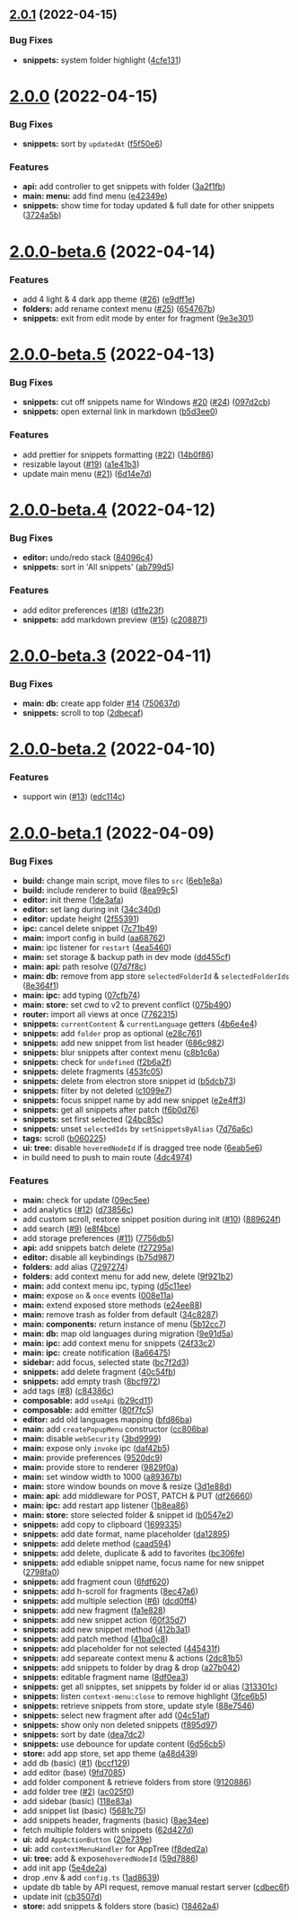 ## [2.0.1](https://github.com/massCodeIO/massCode/compare/v2.0.0...v2.0.1) (2022-04-15)


### Bug Fixes

* **snippets:** system folder highlight ([4cfe131](https://github.com/massCodeIO/massCode/commit/4cfe131bc79f55b28b1929905adfd86a7ada6086))



# [2.0.0](https://github.com/massCodeIO/massCode/compare/v2.0.0-beta.6...v2.0.0) (2022-04-15)


### Bug Fixes

* **snippets:** sort by `updatedAt` ([f5f50e6](https://github.com/massCodeIO/massCode/commit/f5f50e6a68d5b309fabe77f402b370a6d4d22d43))


### Features

* **api:** add controller to get snippets with folder ([3a2f1fb](https://github.com/massCodeIO/massCode/commit/3a2f1fb0f1d224e943942ad02be851c97a62ef97))
* **main: menu:** add find menu ([e42349e](https://github.com/massCodeIO/massCode/commit/e42349e25f6cfdbb9b74d3f7815a3e7eabd2b39a))
* **snippets:** show time for today updated & full date for other snippets ([3724a5b](https://github.com/massCodeIO/massCode/commit/3724a5b459034bab90a3410c5e2d720394c33581))



# [2.0.0-beta.6](https://github.com/massCodeIO/massCode/compare/v2.0.0-beta.5...v2.0.0-beta.6) (2022-04-14)


### Features

* add  4 light & 4 dark app theme ([#26](https://github.com/massCodeIO/massCode/issues/26)) ([e9dff1e](https://github.com/massCodeIO/massCode/commit/e9dff1e7739f770d557dc8cea4fcfc2bd131d0cd))
* **folders:** add rename context menu ([#25](https://github.com/massCodeIO/massCode/issues/25)) ([654767b](https://github.com/massCodeIO/massCode/commit/654767b98dbf25390af892ac3eb1ba93f7cefee0))
* **snippets:** exit from edit mode by enter for fragment ([9e3e301](https://github.com/massCodeIO/massCode/commit/9e3e301006953bc81ac7fee9bb3c1920b1ec5d39))



# [2.0.0-beta.5](https://github.com/massCodeIO/massCode/compare/v2.0.0-beta.4...v2.0.0-beta.5) (2022-04-13)


### Bug Fixes

* **snippets:** cut off snippets name for Windows [#20](https://github.com/massCodeIO/massCode/issues/20) ([#24](https://github.com/massCodeIO/massCode/issues/24)) ([097d2cb](https://github.com/massCodeIO/massCode/commit/097d2cbf688fdfc7404d1e7d9e479bb70dd42ed0))
* **snippets:** open external link in markdown ([b5d3ee0](https://github.com/massCodeIO/massCode/commit/b5d3ee01cf7ad48dffb0255d10b652f98659867b))


### Features

* add prettier for snippets formatting ([#22](https://github.com/massCodeIO/massCode/issues/22)) ([14b0f86](https://github.com/massCodeIO/massCode/commit/14b0f86ab67ed7bea7277c424988f75e07a8ed91))
* resizable layout ([#19](https://github.com/massCodeIO/massCode/issues/19)) ([a1e41b3](https://github.com/massCodeIO/massCode/commit/a1e41b3ab567854eda7b9c636cb94c6e34614242))
* update main menu ([#21](https://github.com/massCodeIO/massCode/issues/21)) ([6d14e7d](https://github.com/massCodeIO/massCode/commit/6d14e7df657f4762a8e43f207e909ee3eaed33cf))



# [2.0.0-beta.4](https://github.com/massCodeIO/massCode/compare/v2.0.0-beta.3...v2.0.0-beta.4) (2022-04-12)


### Bug Fixes

* **editor:** undo/redo stack ([84096c4](https://github.com/massCodeIO/massCode/commit/84096c47bcf88b49229997d592f473f23812672e))
* **snippets:** sort in 'All snippets' ([ab799d5](https://github.com/massCodeIO/massCode/commit/ab799d5df478bed659d56cb6529c1dd589355c0f))


### Features

* add editor preferences ([#18](https://github.com/massCodeIO/massCode/issues/18)) ([d1fe23f](https://github.com/massCodeIO/massCode/commit/d1fe23fd510445426424bef85df2e3cf01c086e4))
* **snippets:** add markdown preview ([#15](https://github.com/massCodeIO/massCode/issues/15)) ([c208871](https://github.com/massCodeIO/massCode/commit/c2088712ffbc38c2ce2593ec50dbaeaa6291bd7a))



# [2.0.0-beta.3](https://github.com/massCodeIO/massCode/compare/v2.0.0-beta.2...v2.0.0-beta.3) (2022-04-11)


### Bug Fixes

* **main: db:** create app folder [#14](https://github.com/massCodeIO/massCode/issues/14) ([750637d](https://github.com/massCodeIO/massCode/commit/750637d068dae50dc10cc7308e9f5862754f0177))
* **snippets:** scroll to top ([2dbecaf](https://github.com/massCodeIO/massCode/commit/2dbecaff987d9376e62fab0e98aa9194ef01d2d3))



# [2.0.0-beta.2](https://github.com/massCodeIO/massCode/compare/v2.0.0-beta.1...v2.0.0-beta.2) (2022-04-10)


### Features

* support win ([#13](https://github.com/massCodeIO/massCode/issues/13)) ([edc114c](https://github.com/massCodeIO/massCode/commit/edc114cd4995913f039da0197c2560c5a99828f1))



# [2.0.0-beta.1](https://github.com/massCodeIO/massCode/compare/9fd7085f113be898b9bde3a78eca1eff56c7a391...v2.0.0-beta.1) (2022-04-09)


### Bug Fixes

* **build:** change main script, move files to `src` ([6eb1e8a](https://github.com/massCodeIO/massCode/commit/6eb1e8a788abb15ec32d4089868ee2f5b30c6b30))
* **build:** include renderer to build ([8ea99c5](https://github.com/massCodeIO/massCode/commit/8ea99c5f1206876786e2a9d046fbc59d7048a2a0))
* **editor:** init theme ([1de3afa](https://github.com/massCodeIO/massCode/commit/1de3afae2669c9bf3125281c7192f6dd40b82d06))
* **editor:** set lang during init ([34c340d](https://github.com/massCodeIO/massCode/commit/34c340d91df1e3a93632526108fd3dfc30f3fd50))
* **editor:** update height ([2f55391](https://github.com/massCodeIO/massCode/commit/2f5539138448c6b062be3afca041a8e65c18192f))
* **ipc:** cancel delete snippet ([7c71b49](https://github.com/massCodeIO/massCode/commit/7c71b4924a0c876ab767fa398ce4557a4bb48e9a))
* **main:** import config in build ([aa68762](https://github.com/massCodeIO/massCode/commit/aa6876221b7e83c81e28c9f9d460d756270df148))
* **main:** ipc listener for `restart` ([4ea5460](https://github.com/massCodeIO/massCode/commit/4ea5460675aeb8e6d9013fda3bc09b084d293c95))
* **main:** set storage & backup path in dev mode ([dd455cf](https://github.com/massCodeIO/massCode/commit/dd455cfe8b0137bc752039908facdc647ea04725))
* **main: api:** path resolve ([07d7f8c](https://github.com/massCodeIO/massCode/commit/07d7f8cf24cfc4d2fca14c77e579e9a39cc21c31))
* **main: db:** remove from app store `selectedFolderId` & `selectedFolderIds` ([8e364f1](https://github.com/massCodeIO/massCode/commit/8e364f1ea8617f0fd705b9982e381a39a7fa722d))
* **main: ipc:** add typing ([07cfb74](https://github.com/massCodeIO/massCode/commit/07cfb7432ad67992e13a57cf42c243a923879b5f))
* **main: store:** set cwd to v2 to prevent conflict ([075b490](https://github.com/massCodeIO/massCode/commit/075b4907de48d5c97ff1ee2a9ba5414ebf60afb4))
* **router:** import all views at once ([7762315](https://github.com/massCodeIO/massCode/commit/7762315e512c3135c8d0f08b670c110c2f251c74))
* **snippets:** `currentContent` & `currentLanguage` getters ([4b6e4e4](https://github.com/massCodeIO/massCode/commit/4b6e4e4952c701f691ec4b284447bb6553e8cb28))
* **snippets:** add `folder` prop as optional ([e28c761](https://github.com/massCodeIO/massCode/commit/e28c7614f3a921665276ed0f8a920d028c6d03c6))
* **snippets:** add new snippet from list header ([686c982](https://github.com/massCodeIO/massCode/commit/686c9829c6188c67bcc832e4b786b2089c35af34))
* **snippets:** blur snippets after context menu ([c8b1c6a](https://github.com/massCodeIO/massCode/commit/c8b1c6a4be754bf3f1efade02599c03c65d1cb2e))
* **snippets:** check for `undefined` ([f2b6a2f](https://github.com/massCodeIO/massCode/commit/f2b6a2f13c4cf03c20b97dc207fe30ed276eee56))
* **snippets:** delete fragments ([453fc05](https://github.com/massCodeIO/massCode/commit/453fc053862bc5045bd4e9c9837cafaed16831ea))
* **snippets:** delete from electron store snippet id ([b5dcb73](https://github.com/massCodeIO/massCode/commit/b5dcb7345badebaecaa7f46da8154fa100d7ce58))
* **snippets:** filter by not deleted ([c1099e7](https://github.com/massCodeIO/massCode/commit/c1099e73070a191f0235de52ef7446f27ba82c34))
* **snippets:** focus snippet name by add new snippet ([e2e4ff3](https://github.com/massCodeIO/massCode/commit/e2e4ff3d0193945fbb2cf0b578498f98c92f6f4b))
* **snippets:** get all snippets after patch ([f6b0d76](https://github.com/massCodeIO/massCode/commit/f6b0d7659a828a982224334355605a88495c2061))
* **snippets:** set first selected ([24bc85c](https://github.com/massCodeIO/massCode/commit/24bc85c5a82f0cc725e177d24a8533f0d4b20594))
* **snippets:** unset `selectedIds` by `setSnippetsByAlias` ([7d76a6c](https://github.com/massCodeIO/massCode/commit/7d76a6c3ede566f9d872914f29989dc2d2537ead))
* **tags:** scroll ([b060225](https://github.com/massCodeIO/massCode/commit/b0602254a11e8e4df30948beeb0120dabfeb54bc))
* **ui: tree:** disable `hoveredNodeId` if is dragged tree node ([6eab5e6](https://github.com/massCodeIO/massCode/commit/6eab5e67feea2f8abd8d9a8fc0e04a255d26bec2))
* in build need to push to main route ([4dc4974](https://github.com/massCodeIO/massCode/commit/4dc497434e5612e87f178ae3ec9875eb95fe121f))


### Features

* **main:** check for update ([09ec5ee](https://github.com/massCodeIO/massCode/commit/09ec5eed378658bc6ec59c90b61d48b771d3fdb1))
* add analytics ([#12](https://github.com/massCodeIO/massCode/issues/12)) ([d73856c](https://github.com/massCodeIO/massCode/commit/d73856cc631616d465a1c185466a99b9dcbf7840))
* add custom scroll, restore snippet position during init ([#10](https://github.com/massCodeIO/massCode/issues/10)) ([889624f](https://github.com/massCodeIO/massCode/commit/889624fb2e2307dcf89896027c775eeb1a91b4ac))
* add search ([#9](https://github.com/massCodeIO/massCode/issues/9)) ([e8f4bce](https://github.com/massCodeIO/massCode/commit/e8f4bceec2c1eccc36496eea4beda8be75af4dbb))
* add storage preferences ([#11](https://github.com/massCodeIO/massCode/issues/11)) ([7756db5](https://github.com/massCodeIO/massCode/commit/7756db5cd65638bfffe12cf8df8d5af1e4ec7a38))
* **api:** add snippets batch delete ([f27295a](https://github.com/massCodeIO/massCode/commit/f27295a795c8a2422ee8470674a5a3af2857af27))
* **editor:** disable all keybindings ([b75d987](https://github.com/massCodeIO/massCode/commit/b75d987bdf5c0aca21744339e4f969ae7f61b283))
* **folders:** add alias ([7297274](https://github.com/massCodeIO/massCode/commit/729727414a6a483e7a3ccd76d52046a00609bde3))
* **folders:** add context menu for add new, delete ([9f921b2](https://github.com/massCodeIO/massCode/commit/9f921b2ea7780c9ef1a34448c2bf31398be89835))
* **main:** add context menu ipc, typing ([d5c11ee](https://github.com/massCodeIO/massCode/commit/d5c11ee8f23e36d98588706592b3c7fd0bc235a1))
* **main:** expose `on` & `once` events ([008e11a](https://github.com/massCodeIO/massCode/commit/008e11aa2ea8c010003182f7e6cc51eebd05000c))
* **main:** extend exposed store methods ([e24ee88](https://github.com/massCodeIO/massCode/commit/e24ee88da68a3cc74cee9875855a9eeba8751cf3))
* **main:** remove trash as folder from default ([34c8287](https://github.com/massCodeIO/massCode/commit/34c8287bc2da2319e9363431862851f8b9fcb766))
* **main: components:** return instance of menu ([5b12cc7](https://github.com/massCodeIO/massCode/commit/5b12cc7dcb35bf246a6b506365f85637bcd39011))
* **main: db:** map old languages during migration ([9e91d5a](https://github.com/massCodeIO/massCode/commit/9e91d5a0f5ff7686f1aeb1c1b62b0b8e19583fca))
* **main: ipc:** add context menu for snippets ([24f33c2](https://github.com/massCodeIO/massCode/commit/24f33c2523690406a2c65fba2bafa297e06c4192))
* **main: ipc:** create notification ([8a66475](https://github.com/massCodeIO/massCode/commit/8a66475819e59dbb4133fc655f0d1e69d7c1bdb1))
* **sidebar:** add focus, selected state ([bc7f2d3](https://github.com/massCodeIO/massCode/commit/bc7f2d34f89e9b8ccc31bd852b5d487fa36b5429))
* **snippets:** add delete fragment ([40c54fb](https://github.com/massCodeIO/massCode/commit/40c54fb14563be3b82d2fd95e8cec1626b887277))
* **snippets:** add empty trash ([8bcf972](https://github.com/massCodeIO/massCode/commit/8bcf97297f02a5e2e24182aa94849f1380e689b9))
* add tags ([#8](https://github.com/massCodeIO/massCode/issues/8)) ([c84386c](https://github.com/massCodeIO/massCode/commit/c84386c997669220368064ddc71489c8d0c599e0))
* **composable:** add `useApi` ([b29cd11](https://github.com/massCodeIO/massCode/commit/b29cd11a133cbf218ac824f0c18ee9791b9e4e6e))
* **composable:** add emitter ([80f7fc5](https://github.com/massCodeIO/massCode/commit/80f7fc5bf124cdb63e27c1722611814f1cd875d9))
* **editor:** add old languages mapping ([bfd86ba](https://github.com/massCodeIO/massCode/commit/bfd86ba6a1553f4c92fe65860fa76ffab08d75d0))
* **main:** add `createPopupMenu` constructor ([cc806ba](https://github.com/massCodeIO/massCode/commit/cc806ba003f16c8d35799f18cf6c66003fcfb4ff))
* **main:** disable `webSecurity` ([3bd9999](https://github.com/massCodeIO/massCode/commit/3bd9999bfb276fc30a732b7ff60f297e0fbbc210))
* **main:** expose only `invoke` ipc ([daf42b5](https://github.com/massCodeIO/massCode/commit/daf42b5b134edd479bd93db0d669b260783ac832))
* **main:** provide preferences ([9520dc9](https://github.com/massCodeIO/massCode/commit/9520dc9523267eecfc3440f5ca99fe432534bc3c))
* **main:** provide store to renderer ([9829f0a](https://github.com/massCodeIO/massCode/commit/9829f0ad56b8b1a2a033961b67aee0e215bbe922))
* **main:** set window width to 1000 ([a89367b](https://github.com/massCodeIO/massCode/commit/a89367b988fecb8592d5efc52fddf40a38317b96))
* **main:** store window bounds on move & resize ([3d1e88d](https://github.com/massCodeIO/massCode/commit/3d1e88d486c094c921a76cdd165af82b8b46e540))
* **main: api:** add middleware for POST, PATCH & PUT ([df26660](https://github.com/massCodeIO/massCode/commit/df266606c5e1716dd8fd2e85f1eaf763abdd7fd0))
* **main: ipc:** add restart app listener ([1b8ea86](https://github.com/massCodeIO/massCode/commit/1b8ea860bb5969fd62bed02526fce154f1572f6e))
* **main: store:** store selected folder & snippet id ([b0547e2](https://github.com/massCodeIO/massCode/commit/b0547e23d7a6b085c27aac5a82ea18a8404af56d))
* **snippets:** add copy to clipboard ([1699335](https://github.com/massCodeIO/massCode/commit/169933530ca173c08b85d404e90d161edaa3a9bd))
* **snippets:** add date format, name placeholder ([da12895](https://github.com/massCodeIO/massCode/commit/da128951251d8514e4ad276779e9c043aedf2628))
* **snippets:** add delete method ([caad594](https://github.com/massCodeIO/massCode/commit/caad594b2b0f17117d94f44fbe98ff11dc7fe546))
* **snippets:** add delete, duplicate & add to favorites ([bc306fe](https://github.com/massCodeIO/massCode/commit/bc306fece419dbc0e1b2e7034a35648b05136052))
* **snippets:** add ediable snippet name, focus name for new snippet ([2798fa0](https://github.com/massCodeIO/massCode/commit/2798fa0b0ad6c1c84ea214355162175254b1cf91))
* **snippets:** add fragment coun ([6fdf620](https://github.com/massCodeIO/massCode/commit/6fdf62095083d6597a77a11629f0348a70c2ca4a))
* **snippets:** add h-scroll for fragments ([8ec47a6](https://github.com/massCodeIO/massCode/commit/8ec47a631f1a3021db72157ead99e9b28f3f399f))
* **snippets:** add multiple selection ([#6](https://github.com/massCodeIO/massCode/issues/6)) ([dcd0ff4](https://github.com/massCodeIO/massCode/commit/dcd0ff4a9483a89fb04e46facf8d4703c709e200))
* **snippets:** add new fragment ([fa1e828](https://github.com/massCodeIO/massCode/commit/fa1e828df9018f52181bc1ba95861762241089b7))
* **snippets:** add new snippet action ([60f35d7](https://github.com/massCodeIO/massCode/commit/60f35d733be3257722b2410e88d424d2a78d8258))
* **snippets:** add new snippet method ([412b3a1](https://github.com/massCodeIO/massCode/commit/412b3a14d7d0c5e6375f9e3212878cd13c4d5057))
* **snippets:** add patch method ([41ba0c8](https://github.com/massCodeIO/massCode/commit/41ba0c8c55e55cc45e832c09701fccf188c31934))
* **snippets:** add placeholder for not selected ([445431f](https://github.com/massCodeIO/massCode/commit/445431fdc3d63bdd086912e2e402a7674f20795b))
* **snippets:** add separeate context menu & actions ([2dc81b5](https://github.com/massCodeIO/massCode/commit/2dc81b5b633340b875a1dcc72f65cb715c05cec2))
* **snippets:** add snippets to folder by drag & drop ([a27b042](https://github.com/massCodeIO/massCode/commit/a27b04246625646aee2dfea224fda19a0c555d1b))
* **snippets:** editable fragment name ([8df0ea3](https://github.com/massCodeIO/massCode/commit/8df0ea368c5bbf5bcef9f418408ce842e6114203))
* **snippets:** get all snipptes, set snippets by folder id or alias ([313301c](https://github.com/massCodeIO/massCode/commit/313301c4fa1e7c2078f61d9b41454f6df4519a63))
* **snippets:** listen `context-menu:close` to remove highlight ([3fce6b5](https://github.com/massCodeIO/massCode/commit/3fce6b5ab4b5522c9f80b3a23f1ee166070c5987))
* **snippets:** retrieve snippets from store, update style ([88e7546](https://github.com/massCodeIO/massCode/commit/88e75462ce61885430094f81397a50a7c43b271a))
* **snippets:** select new fragment after add ([04c51af](https://github.com/massCodeIO/massCode/commit/04c51af36984f7d8c63e769c57c5e9f3d1d09e96))
* **snippets:** show only non deleted snippets ([f895d97](https://github.com/massCodeIO/massCode/commit/f895d9741cb653619e55daee3073aedb6cbe106c))
* **snippets:** sort by date ([dea7dc2](https://github.com/massCodeIO/massCode/commit/dea7dc27af6e2b8a3b3b21a60b1eeb47725e9905))
* **snippets:** use debounce for update content ([6d56cb5](https://github.com/massCodeIO/massCode/commit/6d56cb5643d4515acfd43f78521bae8d32060046))
* **store:** add app store, set app theme ([a48d439](https://github.com/massCodeIO/massCode/commit/a48d439932576d20df78fda3f117e6c022a791e1))
* add db (basic) ([#1](https://github.com/massCodeIO/massCode/issues/1)) ([bccf129](https://github.com/massCodeIO/massCode/commit/bccf129b4a4c10d5df5f48684fd1e51818db41a2))
* add editor (base) ([9fd7085](https://github.com/massCodeIO/massCode/commit/9fd7085f113be898b9bde3a78eca1eff56c7a391))
* add folder component & retrieve folders from store ([9120886](https://github.com/massCodeIO/massCode/commit/91208869996ac254cbfe2e596d852c523a81d0fc))
* add folder tree ([#2](https://github.com/massCodeIO/massCode/issues/2)) ([ac025f0](https://github.com/massCodeIO/massCode/commit/ac025f031c4d1cf0c2bfe1253812de2dd827581a))
* add sidebar (basic) ([118e83a](https://github.com/massCodeIO/massCode/commit/118e83a808c683d9b8e2795bb6426bf84b68823c))
* add snippet list (basic) ([5681c75](https://github.com/massCodeIO/massCode/commit/5681c754a4a9457f4dc41bf0696e65a1a2503c4a))
* add snippets header, fragments (basic) ([8ae34ee](https://github.com/massCodeIO/massCode/commit/8ae34ee0249646cdcc2d770959a8f6c3af63c47e))
* fetch multiple folders with snippets ([62d427d](https://github.com/massCodeIO/massCode/commit/62d427db4987929ed548d99697e57345ccd7bd29))
* **ui:** add `AppActionButton` ([20e739e](https://github.com/massCodeIO/massCode/commit/20e739e358c160c8934010c4ae3a8ebcf00efd20))
* **ui:** add `contextMenuHandler` for AppTree ([f8ded2a](https://github.com/massCodeIO/massCode/commit/f8ded2a680418b50c747ac74e3ba775242786ca7))
* **ui: tree:** add & expose`hoveredNodeId` ([59d7886](https://github.com/massCodeIO/massCode/commit/59d7886025a6c12b41eb96f6dc45994903fc0b02))
* add init app ([5e4de2a](https://github.com/massCodeIO/massCode/commit/5e4de2a84288d21b80d9cae6688a9b48a01b8e08))
* drop .env & add `config.ts` ([1ad8639](https://github.com/massCodeIO/massCode/commit/1ad8639041111d39679f2d9d2d942dd9145ad800))
* update db table by API request, remove manual restart server ([cdbec6f](https://github.com/massCodeIO/massCode/commit/cdbec6f30719da5a4b712a1b2322083ed33814e2))
* update init ([cb3507d](https://github.com/massCodeIO/massCode/commit/cb3507db680dfc0df3b02afd11cd02dac083a5fe))
* **store:** add snippets & folders store (basic) ([18462a4](https://github.com/massCodeIO/massCode/commit/18462a48212e188767c8b19bbb8b040754cb08e1))



